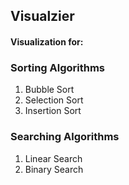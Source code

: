 ## Visualzier

#### Visualization for:
### Sorting Algorithms
1. Bubble Sort
2. Selection Sort
3. Insertion Sort

### Searching Algorithms
1. Linear Search
2. Binary Search

